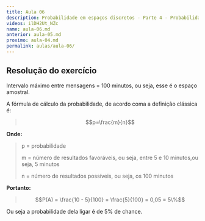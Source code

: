 ```yaml
---
title: Aula 06
description: Probabilidade em espaços discretos - Parte 4 - Probabilidade e Estatística | Aula 6
videos: ilDH2Ut_NZc
name: aula-06.md
anterior: aula-05.md
proximo: aula-04.md
permalink: aulas/aula-06/
---
```


## Resolução do exercício

Intervalo máximo entre mensagens = 100 minutos, ou seja, esse é o espaço amostral.

A fórmula de cálculo da probabilidade, de acordo coma a definição clássica é:

> $$p=\frac{m}{n}$$

**Onde:**
> p = probabilidade
>
> m = número de resultados favoráveis, ou seja, entre 5 e 10 minutos,ou seja, 5 minutos
>
> n = número de resultados possíveis, ou seja, os 100 minutos

**Portanto:**

> $$P(A) = \frac{10 - 5}{100} = \frac{5}{100} = 0,05 = 5\%$$

Ou seja a probabilidade dela ligar é de 5% de chance.
